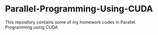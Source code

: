 # Parallel-Programming-Using-CUDA
This repository contains some of my homework codes in Parallel Programming using CUDA
